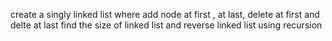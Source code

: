create a singly linked list where add node at first , at last, delete at first and delte at last find the size of linked list and reverse linked list using recursion
